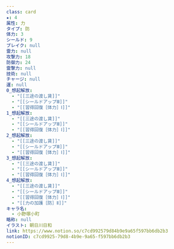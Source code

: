 ```yaml
---
class: card
★: 4
属性: 力
タイプ: 防
体力: 3
シールド: 9
ブレイク: null
霊力: null
攻撃力: 18
防御力: 24
霊撃力: null
技術: null
チャージ: null
運: null
0_想起解放:
  - "[[三途の渡し賃]]"
  - "[[シールドアップⅢ]]"
  - "[[習得回復［体力］Ⅰ]]"
1_想起解放:
  - "[[三途の渡し賃]]"
  - "[[シールドアップⅢ]]"
  - "[[習得回復［体力］Ⅰ]]"
2_想起解放:
  - "[[三途の渡し賃]]"
  - "[[シールドアップⅢ]]"
  - "[[習得回復［体力］Ⅰ]]"
3_想起解放:
  - "[[三途の渡し賃]]"
  - "[[シールドアップⅢ]]"
  - "[[習得回復［体力］Ⅰ]]"
4_想起解放:
  - "[[三途の渡し賃]]"
  - "[[シールドアップⅢ]]"
  - "[[習得回復［体力］Ⅰ]]"
  - "[[力の加護［防］Ⅱ]]"
キャラ名:
  - 小野塚小町
略称: null
イラスト: 朝日川日和
link: https://www.notion.so/c7cd992579d84b9e9a65f597bb6db2b3
notionID: c7cd9925-79d8-4b9e-9a65-f597bb6db2b3
---
```

